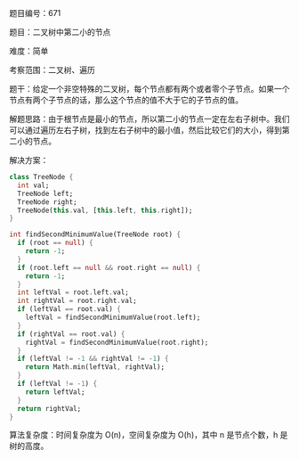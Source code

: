 题目编号：671

题目：二叉树中第二小的节点

难度：简单

考察范围：二叉树、遍历

题干：给定一个非空特殊的二叉树，每个节点都有两个或者零个子节点。如果一个节点有两个子节点的话，那么这个节点的值不大于它的子节点的值。 

解题思路：由于根节点是最小的节点，所以第二小的节点一定在左右子树中。我们可以通过遍历左右子树，找到左右子树中的最小值，然后比较它们的大小，得到第二小的节点。

解决方案：

```dart
class TreeNode {
  int val;
  TreeNode left;
  TreeNode right;
  TreeNode(this.val, [this.left, this.right]);
}

int findSecondMinimumValue(TreeNode root) {
  if (root == null) {
    return -1;
  }
  if (root.left == null && root.right == null) {
    return -1;
  }
  int leftVal = root.left.val;
  int rightVal = root.right.val;
  if (leftVal == root.val) {
    leftVal = findSecondMinimumValue(root.left);
  }
  if (rightVal == root.val) {
    rightVal = findSecondMinimumValue(root.right);
  }
  if (leftVal != -1 && rightVal != -1) {
    return Math.min(leftVal, rightVal);
  }
  if (leftVal != -1) {
    return leftVal;
  }
  return rightVal;
}
```

算法复杂度：时间复杂度为 O(n)，空间复杂度为 O(h)，其中 n 是节点个数，h 是树的高度。